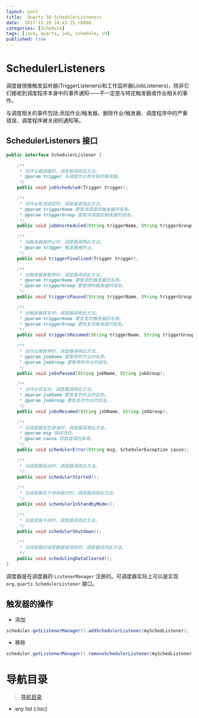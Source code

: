 ```yaml
---
layout: post
title:  Quartz 10-SchedulerListeners
date:  2017-12-19 14:43:25 +0800
categories: [Schedule]
tags: [java, quartz, job, schedule, sh]
published: true
---
```


# SchedulerListeners

调度器很像触发监听器(TriggerListeners)和工作监听器(JobListeners)，除非它们接收到调度程序本身中的事件通知——不一定是与特定触发器或作业相关的事件。

与调度相关的事件包括:添加作业/触发器、删除作业/触发器、调度程序中的严重错误、调度程序被关闭的通知等。

## SchedulerListeners 接口

```java
public interface SchedulerListener {

    /**
     * 当作业被调度时，调度器调用此方法。
     * @param trigger 与调度作业相关联的触发器。
     */
    public void jobScheduled(Trigger trigger);

    /**
     * 当作业取消调度时，调度器调用此方法。
     * @param triggerName 要取消调度的触发器的名称。
     * @param triggerGroup 要取消调度的触发器的组名。
     */
    public void jobUnscheduled(String triggerName, String triggerGroup);

    /**
     * 当触发器被终止时，调度器调用此方法。
     * @param trigger 触发器被终止。
     */
    public void triggerFinalized(Trigger trigger);

    /**
     * 当触发器被暂停时，调度器调用此方法。
     * @param triggerName 要暂停的触发器的名称。
     * @param triggerGroup 要暂停的触发器的组名。
     */
    public void triggersPaused(String triggerName, String triggerGroup);

    /**
     * 当触发器恢复时，调度器调用此方法。
     * @param triggerName 要恢复的触发器的名称。
     * @param triggerGroup 要恢复的触发器的组名。
     */
    public void triggersResumed(String triggerName, String triggerGroup);

    /**
     * 当作业被暂停时，调度器调用此方法。
     * @param jobName 要暂停的作业的名称。
     * @param jobGroup 要暂停的作业的组名。
     */
    public void jobsPaused(String jobName, String jobGroup);

    /**
     * 当作业恢复时，调度器调用此方法。
     * @param jobName 要恢复的作业的名称。
     * @param jobGroup 要恢复的作业的组名。
     */
    public void jobsResumed(String jobName, String jobGroup);

    /**
     * 当调度器发生错误时，调度器调用此方法。
     * @param msg 错误消息。
     * @param cause 导致错误的异常。
     */
    public void schedulerError(String msg, SchedulerException cause);

    /**
     * 当调度器启动时，调度器调用此方法。
     */
    public void schedulerStarted();

    /**
     * 当调度器处于待命模式时，调度器调用此方法。
     */
    public void schedulerInStandbyMode();

    /**
     * 当调度器关闭时，调度器调用此方法。
     */
    public void schedulerShutdown();

    /**
     * 当调度器的调度数据被清除时，调度器调用此方法。
     */
    public void schedulingDataCleared();
}
```

调度器是在调度器的 `ListenerManager` 注册的。可调度器实际上可以是实现 `org.quartz.SchedulerListener` 接口。


## 触发器的操作

- 添加

```java
scheduler.getListenerManager().addSchedulerListener(mySchedListener);
```

- 移除

```java
scheduler.getListenerManager().removeSchedulerListener(mySchedListener);
```

# 导航目录

> [导航目录](https://blog.csdn.net/ryo1060732496/article/details/79794802)

* any list
{:toc}